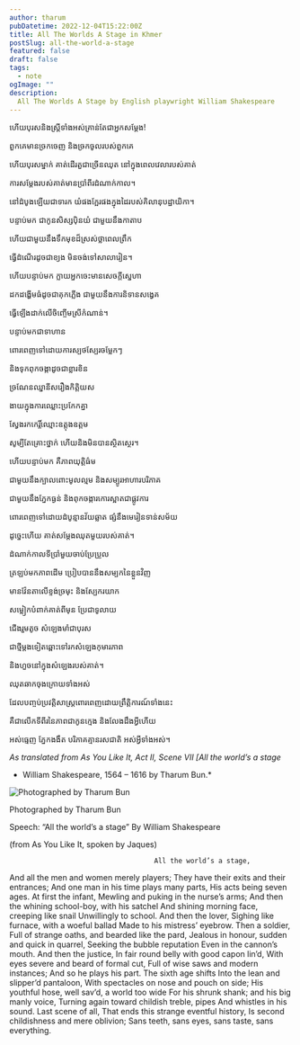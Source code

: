 ```yaml
---
author: tharum
pubDatetime: 2022-12-04T15:22:00Z
title: All The Worlds A Stage in Khmer
postSlug: all-the-world-a-stage
featured: false
draft: false
tags:
  - note
ogImage: ""
description:
  All The Worlds A Stage by English playwright William Shakespeare
---
```



ហើយ​បុរស​និង​ស្ត្រី​​​ទាំង​អស់​គ្រាន់​តែ​ជាអ្នកសម្តែង!

ពួក​គេ​មាន​​ច្រកចេញ និងច្រកចូល​របស់​ពួក​គេ

ហើយ​បុរស​ម្នាក់​ គាត់ដើរតួជាច្រើនឈុត នៅ​ក្នុង​ពេល​វេលា​របស់​គាត់​

ការសម្តែងរបស់​គាត់មានប្រាំពីរ​ដំណាក់កាល​។

នៅ​ដំបូងឡើយជា​ទារក​ យំផងក្អែរផងក្នុង​ដៃ​របស់​គិលានុបដ្ឋាយិកា​។

បន្ទាប់មក ជាកូនសិស្សបុិនយំ ជាមួយនឹងកាតាប

ហើយជាមួយនឹងទឹក​មុខដ៏ស្រស់ថ្លាពេលព្រឹក

ធ្វើដំណើរ​ដូច​ជា​ខ្យង មិនចង់ទៅ​សាលារៀន​។

ហើយ​បន្ទាប់​មក​ ក្លាយអ្នកចេះមានសេចក្តីស្នេហា

ដកដង្ហើមធំ​ដូចជា​គុក​ភ្លើង​ ជាមួយ​នឹង​ការ​និទាន​សង្វេគ

​ធ្វើ​ឡើង​ដាក់លើ​ចិញ្ចើម​ស្រី​កំណាន់​​។

បន្ទាប់​មក​ជាទាហាន

ពោរពេញទៅដោយ​ការ​ស្បថ​ស្បែរចម្លែកៗ

និងទុក​ពុកចង្កា​​ដូច​ជា​ខ្លារខិន

​ច្រណែន​ឈ្នានីសរឿង​កិត្តិយស​

ងាយក្នុង​ការ​ឈ្លោះ​ប្រកែក​គ្នា​

​ស្វែង​រក​​កេរ្តិ៍​ឈ្មោះ​ឧត្តុងឧត្តម

សូម្បី​តែ​គ្រោះថ្នាក់ ហើយនិងមិនបានស្ថិតស្ថេរ។

ហើយ​បន្ទាប់​មក​ គឺភាពយុត្តិធ៌ម

ជាមួយនឹង​ក្បាលពោះ​មូលល្មម និងសម្បូរអាហារបរិភាគ

ជាមួយ​នឹង​ភ្នែក​ធ្ងន់ ​និង​ពុកចង្កា​រ​កោរស្អាតជាផ្លូវការ

ពោរពេញទៅដោយ​ដំបូន្មានវ័យឆ្លាត ផ្សំនឹងមេរៀនទាន់សម័យ

ដូច្នេះ​ហើយ ​គាត់​សម្តែង​ឈុត​មួយ​របស់​គាត់​។

ដំណាក់កាលទីប្រាំមួយចាប់ប្រែប្រួល

ត្រឡប់មកភាពដើម ប្រៀបបាននឹងសម្បកនៃខ្លួនវិញ

មានវ៉ែនតាលើខ្ទង់ច្រមុះ និងស្បែករយាក

សម្លៀកបំពាក់គាត់ពីមុន ប្រែជាទូលាយ

ជើងរួមតូច ​សំឡេង​មាំជាបុរស

ជា​ថ្មី​ម្តង​ទៀត​ឆ្ពោះ​ទៅ​រក​សំឡេងកុមារភាព

និង​ហួច​នៅ​ក្នុង​សំឡេង​របស់​គាត់​។

ឈុត​ឆាក​ចុង​ក្រោយ​ទាំង​អស់​

ដែល​បញ្ចប់​ប្រវត្តិ​សា​ស្រ្ត​ពោរពេញដោយព្រឹត្តិការណ៍​ទាំង​នេះ​

គឺ​ជា​លើក​ទី​ពីរនៃភាពជាកូនក្មេង ​និងលែងដឹងអ្វីហើយ

អស់ធ្មេញ ​ភ្នែកងងឹត បរិភាគគ្មាន​រសជាតិ​ អស់អ្វី​ទាំងអស់​។

_As translated from As You Like It, Act II, Scene VII \[All the world’s a stage_

- William Shakespeare, 1564 – 1616 by Tharum Bun.\*

![Photographed by Tharum Bun](https://lh3.googleusercontent.com/-AHzuYAnUVDo/Ucc1Xx9X1SI/AAAAAAAAHLI/Y0alur87YTk/w412-h616-no/DSC_2036-MOTION.gif)

Photographed by Tharum Bun

 Speech: “All the world’s a stage”
By William Shakespeare

(from As You Like It, spoken by Jaques)


                                        All the world’s a stage,
And all the men and women merely players;
They have their exits and their entrances;
And one man in his time plays many parts,
His acts being seven ages. At first the infant,
Mewling and puking in the nurse’s arms;
And then the whining school-boy, with his satchel
And shining morning face, creeping like snail
Unwillingly to school. And then the lover,
Sighing like furnace, with a woeful ballad
Made to his mistress’ eyebrow. Then a soldier,
Full of strange oaths, and bearded like the pard,
Jealous in honour, sudden and quick in quarrel,
Seeking the bubble reputation
Even in the cannon’s mouth. And then the justice,
In fair round belly with good capon lin’d,
With eyes severe and beard of formal cut,
Full of wise saws and modern instances;
And so he plays his part. The sixth age shifts
Into the lean and slipper’d pantaloon,
With spectacles on nose and pouch on side;
His youthful hose, well sav’d, a world too wide
For his shrunk shank; and his big manly voice,
Turning again toward childish treble, pipes
And whistles in his sound. Last scene of all,
That ends this strange eventful history,
Is second childishness and mere oblivion;
Sans teeth, sans eyes, sans taste, sans everything.
